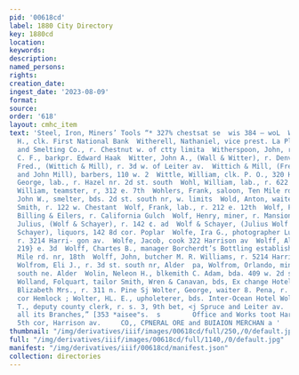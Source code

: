 ```yaml
---
pid: '00618cd'
label: 1880 City Directory
key: 1880cd
location: 
keywords: 
description: 
named_persons: 
rights: 
creation_date: 
ingest_date: '2023-08-09'
format: 
source: 
order: '618'
layout: cmhc_item
text: 'Steel, Iron, Miners’ Tools “* 327% chestsat se  wis 384 — woL  Wiswall, Fred.
  H., clk. First National Bank  Witherell, Nathaniel, vice prest. La Plata Mining
  and Smelting Co., r. Chestnut w. of ctty limita  Witherspoon, John, r. 416 e. 12th  Wittenstein,
  C. F., barkpr. Edward Haak  Witter, John A., (Wall & Witter), r. Denver  Wittich,
  Fred., (Wittich & Mill), r. 3d w. of Leiter av.  Wittich & Mill, (Fred. Wittich
  and John Mill), barbers, 110 w. 2  Wittle, William, clk. P. O., 320 Harrison av.  Witmack,
  George, lab., r. Hazel nr. 2d st. south  Wohl, William, lab., r. 622 w. Chestuut  Wohler,
  William, teamster, r, 312 e. 7th  Wohlers, Frank, saloon, Ten Mile rd. nr. 18th  Wohlford,
  John W., smelter, bds. 2d st. south nr, w. limits  Wold, Anton, waiter Watson &
  Smith, r. 122 w. Chestant  Wolf, Frank, lab., r. 212 e. 12th  Wolf, Fritz, supt.
  Billing & Eilers, r. California Gulch  Wolf, Henry, miner, r. Mansion House  Wolf,
  Julius, (Wolf & Schayer), r. 142 ¢. ad  Wolf & Schayer, (Julius Wolf and Adolph
  Schayer), liquors, 142 8d cor. Poplar  Wolfe, Ira G., photographer Luke & Wheeler,
  r. 3214 Harri- gon av.  Wolfe, Jacob, cook 322 Harrison av  Wolff, Albert, restanrant,
  219} e. 3d  Wolff, Chartes B., manager Borcherdt’s Bottling establishment, r, Ten
  Mile rd. nr, 18th  Wolff, John, butcher M. R. Williams, r. 5214 Harrison av.  43
  Wolfrom, Eli J., r. 3d st. south nr, Alder  pa, Wolfrom, Orlando, miner, r. 8d st.
  south ne. Alder  Wolin, Neleon H., blkemith C. Adam, bda. 409 w. 2d st, south F)
  Wolland, Folquart, tailor Smith, Wren & Canavan, bds, Ex change Hotel 3 wolley,
  Blizabeth Mrs., r. 311 n. Pine Sj Wolter, George, waiter 8. Pena, r. St. Louis av.
  cor Hemlock ; Wolter, HL. E., upholeterer, bds. Inter-Ocean Hotel Wolverton, Eugene
  T., deputy county clerk, r. s. 3, 9th bet, <j Spruce and Leiter av.  PAINTING in
  all its Branches,” [353 *aisee"s.  s        Office and Works toot Harrison Ave.     r.
  5th cor, Harrison av.     CO,, CPNERAL ORE and BUIAION MERCHAN a '
thumbnail: "/img/derivatives/iiif/images/00618cd/full/250,/0/default.jpg"
full: "/img/derivatives/iiif/images/00618cd/full/1140,/0/default.jpg"
manifest: "/img/derivatives/iiif/00618cd/manifest.json"
collection: directories
---
```

